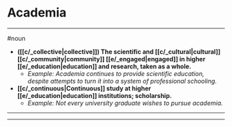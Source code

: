# Academia
---
#noun
- **([[c/_collective|collective]]) The scientific and [[c/_cultural|cultural]] [[c/_community|community]] [[e/_engaged|engaged]] in higher [[e/_education|education]] and research, taken as a whole.**
	- _Example: Academia continues to provide scientific education, despite attempts to turn it into a system of professional schooling._
- **[[c/_continuous|Continuous]] study at higher [[e/_education|education]] institutions; scholarship.**
	- _Example: Not every university graduate wishes to pursue academia._
---
---
